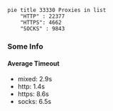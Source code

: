 
```mermaid
pie title 33330 Proxies in list
    "HTTP" : 22377
    "HTTPS": 4662
    "SOCKS" : 9843
```

### Some Info
#### Average Timeout

- mixed: 2.9s
- http: 1.4s
- https: 8.6s
- socks: 6.5s